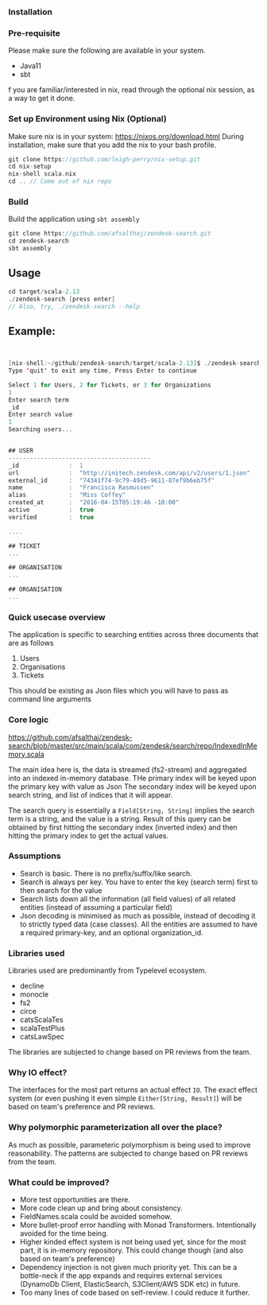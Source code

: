 ### Installation

### Pre-requisite

Please make sure the following are available in your system. 

* Java11
* sbt  

f you are familiar/interested in nix, read through the optional nix session,
as a way to get it done. 

### Set up Environment using Nix (Optional)

Make sure nix is in your system: https://nixos.org/download.html
During installation, make sure that you add the nix to your bash profile.

```scala
git clone https://github.com/leigh-perry/nix-setup.git
cd nix-setup
nix-shell scala.nix
cd .. // Come out of nix repo
```

### Build

Build the application using `sbt assembly`

```scala
git clone https://github.com/afsalthaj/zendesk-search.git
cd zendesk-search
sbt assembly
```

## Usage

```scala
cd target/scala-2.13
./zendesk-search [press enter]
// Also, try, ./zendesk-search --help

```

## Example:

```scala


[nix-shell:~/github/zendesk-search/target/scala-2.13]$ ./zendesk-search
Type 'quit' to exit any time, Press Enter to continue

Select 1 for Users, 2 for Tickets, or 3 for Organizations
1
Enter search term
_id
Enter search value
1
Searching users...


## USER
----------------------------------------
_id              :  1
url              :  "http://initech.zendesk.com/api/v2/users/1.json"
external_id      :  "74341f74-9c79-49d5-9611-87ef9b6eb75f"
name             :  "Francisca Rasmussen"
alias            :  "Miss Coffey"
created_at       :  "2016-04-15T05:19:46 -10:00"
active           :  true
verified         :  true

....

## TICKET
...

## ORGANISATION
...

## ORGANISATION
...

```

### Quick usecase overview

The application is specific to searching entities across
three documents that are as follows

1) Users
2) Organisations
3) Tickets

This should be existing as Json files which you will have to pass as command line arguments

### Core logic

https://github.com/afsalthaj/zendesk-search/blob/master/src/main/scala/com/zendesk/search/repo/IndexedInMemory.scala

The main idea here is, the data is streamed (fs2-stream) and aggregated into an indexed in-memory database. 
THe primary index will be keyed upon the primary key with value as Json
The secondary index will be keyed upon search string, and list of indices that it will appear.

The search query is essentially a `Field[String, String]` implies the search term is a string, and the value is a string.
Result of this query can be obtained by first hitting the secondary index (inverted index) and then hitting the primary index
to get the actual values.
 
### Assumptions

* Search is basic. There is no prefix/suffix/like search.
* Search is always per key. You have to enter the key (search term) first to then search for the value
* Search lists down all the information (all field values) of all related entities (instead of assuming a particular field)
* Json decoding is minimised as much as possible, instead of decoding it to strictly typed data (case classes). All the entities
are assumed to have a required primary-key, and an optional organization_id.
 
### Libraries used

Libraries used are predominantly from Typelevel ecosystem. 

* decline     
* monocle     
* fs2         
* circe        
* catsScalaTes
* scalaTestPlus
* catsLawSpec 

The libraries are subjected to change based on PR reviews from the team.

### Why IO effect?

The interfaces for the most part returns an actual effect `IO`.
The exact effect system (or even pushing it even simple `Either[String, Result]`) will be based on team's preference and PR reviews.

### Why polymorphic parameterization all over the place?

As much as possible, parameteric polymorphism is being used to improve reasonability.
The patterns are subjected to change based on PR reviews from the team.

### What could be improved?

* More test opportunities are there.
* More code clean up and bring about consistency.
* FieldNames.scala could be avoided somehow.
* More bullet-proof error handling with Monad Transformers. Intentionally avoided for the time being.
* Higher kinded effect system is not being used yet, since for the most part, it is in-memory repository. This could change though (and also based on team's preference)
* Dependency injection is not given much priority yet. This can be a bottle-neck if the app expands and requires
external services (DynamoDb Client, ElasticSearch, S3Client/AWS SDK etc) in future.
* Too many lines of code based on self-review. I could reduce it further.
